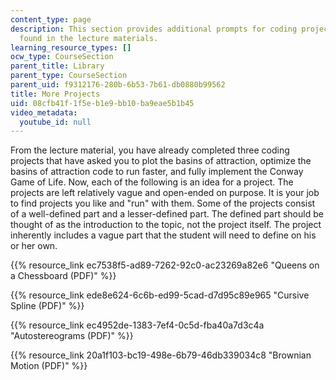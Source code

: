 ```yaml
---
content_type: page
description: This section provides additional prompts for coding projects beyond those
  found in the lecture materials.
learning_resource_types: []
ocw_type: CourseSection
parent_title: Library
parent_type: CourseSection
parent_uid: f9312176-280b-6b53-7b61-db0880b99562
title: More Projects
uid: 08cfb41f-1f5e-b1e9-bb10-ba9eae5b1b45
video_metadata:
  youtube_id: null
---
```


From the lecture material, you have already completed three coding projects that have asked you to plot the basins of attraction, optimize the basins of attraction code to run faster, and fully implement the Conway Game of Life. Now, each of the following is an idea for a project. The projects are left relatively vague and open-ended on purpose. It is your job to find projects you like and "run" with them. Some of the projects consist of a well-defined part and a lesser-defined part. The defined part should be thought of as the introduction to the topic, not the project itself. The project inherently includes a vague part that the student will need to define on his or her own.

{{% resource_link ec7538f5-ad89-7262-92c0-ac23269a82e6 "Queens on a Chessboard (PDF)" %}}

{{% resource_link ede8e624-6c6b-ed99-5cad-d7d95c89e965 "Cursive Spline (PDF)" %}}

{{% resource_link ec4952de-1383-7ef4-0c5d-fba40a7d3c4a "Autostereograms (PDF)" %}}

{{% resource_link 20a1f103-bc19-498e-6b79-46db339034c8 "Brownian Motion (PDF)" %}}